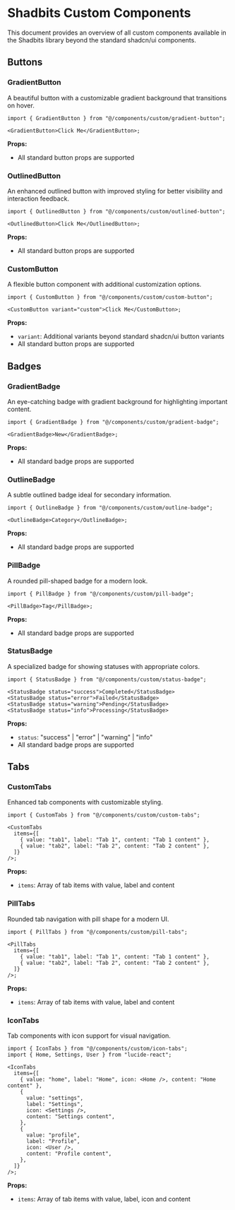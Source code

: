 # Shadbits Custom Components

This document provides an overview of all custom components available in the Shadbits library beyond the standard shadcn/ui components.

## Buttons

### GradientButton

A beautiful button with a customizable gradient background that transitions on hover.

```tsx
import { GradientButton } from "@/components/custom/gradient-button";

<GradientButton>Click Me</GradientButton>;
```

**Props:**

- All standard button props are supported

### OutlinedButton

An enhanced outlined button with improved styling for better visibility and interaction feedback.

```tsx
import { OutlinedButton } from "@/components/custom/outlined-button";

<OutlinedButton>Click Me</OutlinedButton>;
```

**Props:**

- All standard button props are supported

### CustomButton

A flexible button component with additional customization options.

```tsx
import { CustomButton } from "@/components/custom/custom-button";

<CustomButton variant="custom">Click Me</CustomButton>;
```

**Props:**

- `variant`: Additional variants beyond standard shadcn/ui button variants
- All standard button props are supported

## Badges

### GradientBadge

An eye-catching badge with gradient background for highlighting important content.

```tsx
import { GradientBadge } from "@/components/custom/gradient-badge";

<GradientBadge>New</GradientBadge>;
```

**Props:**

- All standard badge props are supported

### OutlineBadge

A subtle outlined badge ideal for secondary information.

```tsx
import { OutlineBadge } from "@/components/custom/outline-badge";

<OutlineBadge>Category</OutlineBadge>;
```

**Props:**

- All standard badge props are supported

### PillBadge

A rounded pill-shaped badge for a modern look.

```tsx
import { PillBadge } from "@/components/custom/pill-badge";

<PillBadge>Tag</PillBadge>;
```

**Props:**

- All standard badge props are supported

### StatusBadge

A specialized badge for showing statuses with appropriate colors.

```tsx
import { StatusBadge } from "@/components/custom/status-badge";

<StatusBadge status="success">Completed</StatusBadge>
<StatusBadge status="error">Failed</StatusBadge>
<StatusBadge status="warning">Pending</StatusBadge>
<StatusBadge status="info">Processing</StatusBadge>
```

**Props:**

- `status`: "success" | "error" | "warning" | "info"
- All standard badge props are supported

## Tabs

### CustomTabs

Enhanced tab components with customizable styling.

```tsx
import { CustomTabs } from "@/components/custom/custom-tabs";

<CustomTabs
  items={[
    { value: "tab1", label: "Tab 1", content: "Tab 1 content" },
    { value: "tab2", label: "Tab 2", content: "Tab 2 content" },
  ]}
/>;
```

**Props:**

- `items`: Array of tab items with value, label and content

### PillTabs

Rounded tab navigation with pill shape for a modern UI.

```tsx
import { PillTabs } from "@/components/custom/pill-tabs";

<PillTabs
  items={[
    { value: "tab1", label: "Tab 1", content: "Tab 1 content" },
    { value: "tab2", label: "Tab 2", content: "Tab 2 content" },
  ]}
/>;
```

**Props:**

- `items`: Array of tab items with value, label and content

### IconTabs

Tab components with icon support for visual navigation.

```tsx
import { IconTabs } from "@/components/custom/icon-tabs";
import { Home, Settings, User } from "lucide-react";

<IconTabs
  items={[
    { value: "home", label: "Home", icon: <Home />, content: "Home content" },
    {
      value: "settings",
      label: "Settings",
      icon: <Settings />,
      content: "Settings content",
    },
    {
      value: "profile",
      label: "Profile",
      icon: <User />,
      content: "Profile content",
    },
  ]}
/>;
```

**Props:**

- `items`: Array of tab items with value, label, icon and content
